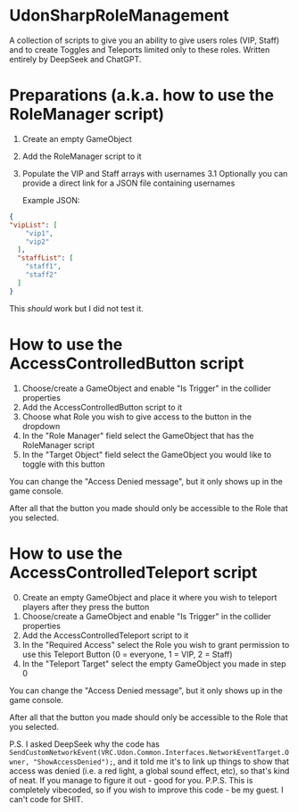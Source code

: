 # UdonSharpRoleManagement
A collection of scripts to give you an ability to give users roles (VIP, Staff) and to create Toggles and Teleports limited only to these roles.
Written entirely by DeepSeek and ChatGPT.

# Preparations (a.k.a. how to use the RoleManager script)
1. Create an empty GameObject
2. Add the RoleManager script to it
3. Populate the VIP and Staff arrays with usernames
3.1 Optionally you can provide a direct link for a JSON file containing usernames

   Example JSON:
```json
{
"vipList": [
    "vip1",
    "vip2"
  ],
  "staffList": [
    "staff1",
    "staff2"
  ]
}
```

This *should* work but I did not test it.

# How to use the AccessControlledButton script
1. Choose/create a GameObject and enable "Is Trigger" in the collider properties
2. Add the AccessControlledButton script to it
3. Choose what Role you wish to give access to the button in the dropdown
4. In the "Role Manager" field select the GameObject that has the RoleManager script
5. In the "Target Object" field select the GameObject you would like to toggle with this button

You can change the "Access Denied message", but it only shows up in the game console.

After all that the button you made should only be accessible to the Role that you selected.

# How to use the AccessControlledTeleport script
0. Create an empty GameObject and place it where you wish to teleport players after they press the button
1. Choose/create a GameObject and enable "Is Trigger" in the collider properties
2. Add the AccessControlledTeleport script to it
3. In the "Required Access" select the Role you wish to grant permission to use this Teleport Button (0 = everyone, 1 = VIP, 2 = Staff)
4. In the "Teleport Target" select the empty GameObject you made in step 0

You can change the "Access Denied message", but it only shows up in the game console.

After all that the button you made should only be accessible to the Role that you selected.



P.S. I asked DeepSeek why the code has `SendCustomNetworkEvent(VRC.Udon.Common.Interfaces.NetworkEventTarget.Owner, "ShowAccessDenied");`, and it told me it's to link up things to show that access was denied (i.e. a red light, a global sound effect, etc), so that's kind of neat. If you manage to figure it out - good for you.
P.P.S. This is completely vibecoded, so if you wish to improve this code - be my guest. I can't code for SHIT.
